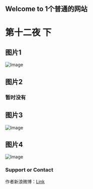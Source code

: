 ## Welcome to 1个普通的网站


# 第十二夜 下



## 图片1
![Image](https://xiaochengxv-tuchuang.oss-cn-beijing.aliyuncs.com/linshi11.jpg)

## 图片2
### 暂时没有


## 图片3
![Image](https://xiaochengxv-tuchuang.oss-cn-beijing.aliyuncs.com/linshi22.jpg)

## 图片4
![Image](https://xiaochengxv-tuchuang.oss-cn-beijing.aliyuncs.com/linshi44.jpg)



### Support or Contact

作者新浪微博：[Link](https://weibo.com/u/5804614520?profile_ftype=1&is_all=1#_0)
